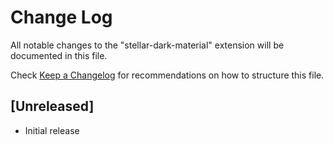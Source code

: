 # Change Log

All notable changes to the "stellar-dark-material" extension will be documented in this file.

Check [Keep a Changelog](http://keepachangelog.com/) for recommendations on how to structure this file.

## [Unreleased]

- Initial release
